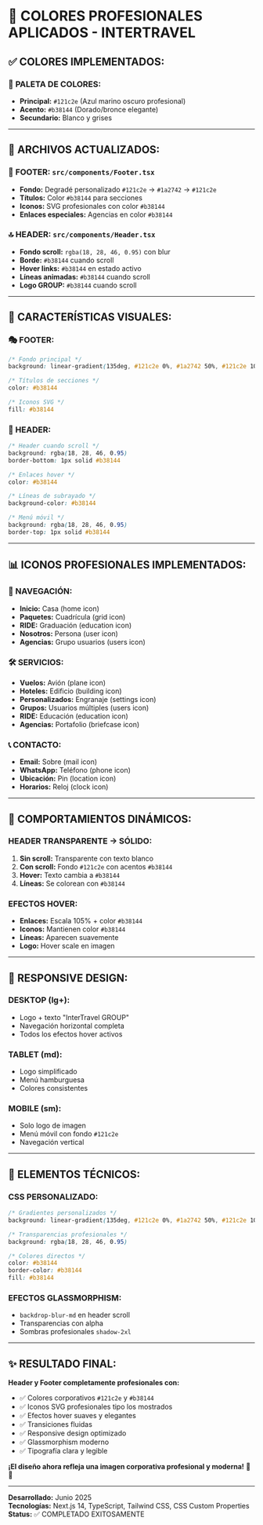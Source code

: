 # 🎨 COLORES PROFESIONALES APLICADOS - INTERTRAVEL

## ✅ **COLORES IMPLEMENTADOS:**

### 🎯 **PALETA DE COLORES:**
- **Principal:** `#121c2e` (Azul marino oscuro profesional)
- **Acento:** `#b38144` (Dorado/bronce elegante)
- **Secundario:** Blanco y grises

---

## 📁 **ARCHIVOS ACTUALIZADOS:**

### 🦶 **FOOTER:** `src/components/Footer.tsx`
- **Fondo:** Degradé personalizado `#121c2e` → `#1a2742` → `#121c2e`
- **Títulos:** Color `#b38144` para secciones
- **Iconos:** SVG profesionales con color `#b38144`
- **Enlaces especiales:** Agencias en color `#b38144`

### 🔝 **HEADER:** `src/components/Header.tsx`
- **Fondo scroll:** `rgba(18, 28, 46, 0.95)` con blur
- **Borde:** `#b38144` cuando scroll
- **Hover links:** `#b38144` en estado activo
- **Líneas animadas:** `#b38144` cuando scroll
- **Logo GROUP:** `#b38144` cuando scroll

---

## 🎨 **CARACTERÍSTICAS VISUALES:**

### **🎭 FOOTER:**
```css
/* Fondo principal */
background: linear-gradient(135deg, #121c2e 0%, #1a2742 50%, #121c2e 100%)

/* Títulos de secciones */
color: #b38144

/* Iconos SVG */
fill: #b38144
```

### **🎪 HEADER:**
```css
/* Header cuando scroll */
background: rgba(18, 28, 46, 0.95)
border-bottom: 1px solid #b38144

/* Enlaces hover */
color: #b38144

/* Líneas de subrayado */
background-color: #b38144

/* Menú móvil */
background: rgba(18, 28, 46, 0.95)
border-top: 1px solid #b38144
```

---

## 📊 **ICONOS PROFESIONALES IMPLEMENTADOS:**

### **🧭 NAVEGACIÓN:**
- **Inicio:** Casa (home icon)
- **Paquetes:** Cuadrícula (grid icon)
- **RIDE:** Graduación (education icon)
- **Nosotros:** Persona (user icon)
- **Agencias:** Grupo usuarios (users icon)

### **🛠️ SERVICIOS:**
- **Vuelos:** Avión (plane icon)
- **Hoteles:** Edificio (building icon)
- **Personalizados:** Engranaje (settings icon)
- **Grupos:** Usuarios múltiples (users icon)
- **RIDE:** Educación (education icon)
- **Agencias:** Portafolio (briefcase icon)

### **📞 CONTACTO:**
- **Email:** Sobre (mail icon)
- **WhatsApp:** Teléfono (phone icon)
- **Ubicación:** Pin (location icon)
- **Horarios:** Reloj (clock icon)

---

## 🎯 **COMPORTAMIENTOS DINÁMICOS:**

### **HEADER TRANSPARENTE → SÓLIDO:**
1. **Sin scroll:** Transparente con texto blanco
2. **Con scroll:** Fondo `#121c2e` con acentos `#b38144`
3. **Hover:** Texto cambia a `#b38144`
4. **Líneas:** Se colorean con `#b38144`

### **EFECTOS HOVER:**
- **Enlaces:** Escala 105% + color `#b38144`
- **Iconos:** Mantienen color `#b38144`
- **Líneas:** Aparecen suavemente
- **Logo:** Hover scale en imagen

---

## 📱 **RESPONSIVE DESIGN:**

### **DESKTOP (lg+):**
- Logo + texto "InterTravel GROUP"
- Navegación horizontal completa
- Todos los efectos hover activos

### **TABLET (md):**
- Logo simplificado
- Menú hamburguesa
- Colores consistentes

### **MOBILE (sm):**
- Solo logo de imagen
- Menú móvil con fondo `#121c2e`
- Navegación vertical

---

## 🔧 **ELEMENTOS TÉCNICOS:**

### **CSS PERSONALIZADO:**
```css
/* Gradientes personalizados */
background: linear-gradient(135deg, #121c2e 0%, #1a2742 50%, #121c2e 100%)

/* Transparencias profesionales */
background: rgba(18, 28, 46, 0.95)

/* Colores directos */
color: #b38144
border-color: #b38144
fill: #b38144
```

### **EFECTOS GLASSMORPHISM:**
- `backdrop-blur-md` en header scroll
- Transparencias con alpha
- Sombras profesionales `shadow-2xl`

---

## ✨ **RESULTADO FINAL:**

**Header y Footer completamente profesionales con:**
- ✅ Colores corporativos `#121c2e` y `#b38144`
- ✅ Iconos SVG profesionales tipo los mostrados
- ✅ Efectos hover suaves y elegantes
- ✅ Transiciones fluidas
- ✅ Responsive design optimizado
- ✅ Glassmorphism moderno
- ✅ Tipografía clara y legible

**¡El diseño ahora refleja una imagen corporativa profesional y moderna!** 🎨✨

---

**Desarrollado:** Junio 2025  
**Tecnologías:** Next.js 14, TypeScript, Tailwind CSS, CSS Custom Properties  
**Status:** ✅ COMPLETADO EXITOSAMENTE
